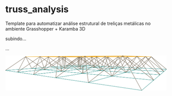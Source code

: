 # truss_analysis
Template para automatizar análise estrutural de treliças metálicas no ambiente Grasshopper + Karamba 3D


subindo...


...



![](images/truss_diagram.jpg)
